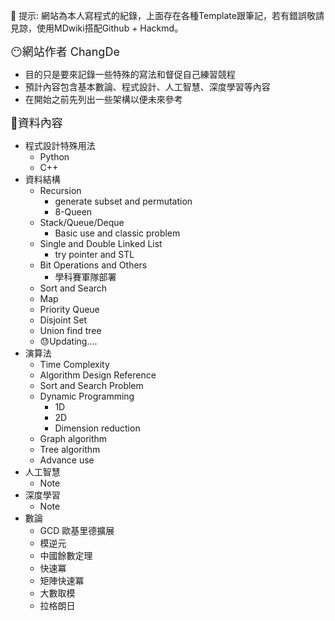 
📢  提示: 網站為本人寫程式的紀錄，上面存在各種Template跟筆記，若有錯誤敬請見諒，使用MDwiki搭配Github + Hackmd。

<font size=4>😶網站作者 ChangDe</font><br>
- 目的只是要來記錄一些特殊的寫法和督促自己練習競程
- 預計內容包含基本數論、程式設計、人工智慧、深度學習等內容
- 在開始之前先列出一些架構以便未來參考

<font size=4>📃資料內容</font><br>
  - 程式設計特殊用法
    - Python
    - C++
  - 資料結構
    - Recursion
        - generate subset and permutation
        - 8-Queen
    - Stack/Queue/Deque
        - Basic use and classic problem
    - Single and Double Linked List
        - try pointer and STL
    - Bit Operations and Others
        - 學科賽軍隊部署
    - Sort and Search
    - Map
    - Priority Queue
    - Disjoint Set
    - Union find tree
    - 😓Updating....
  - 演算法
    - Time Complexity
    - Algorithm Design Reference
    - Sort and Search Problem
    - Dynamic Programming
        - 1D
        - 2D
        - Dimension reduction
    - Graph algorithm
    - Tree algorithm
    - Advance use
  - 人工智慧
    - Note
  - 深度學習
    - Note
  - 數論
    - GCD 歐基里德擴展
    - 模逆元
    - 中國餘數定理
    - 快速冪
    - 矩陣快速冪
    - 大數取模
    - 拉格朗日
